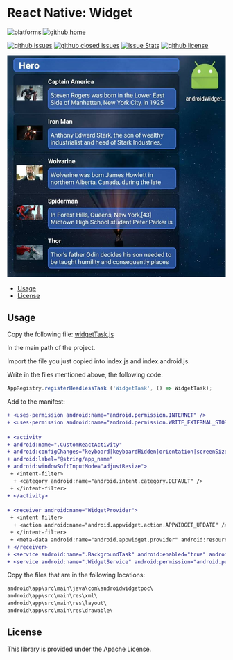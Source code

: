 # React Native: Widget

![platforms](https://img.shields.io/badge/platforms-Android-brightgreen.svg?style=flat&colorB=191A17)
[![github home](https://img.shields.io/badge/gaetanozappi-react--native--widget--listview-blue.svg?style=flat)](https://github.com/gaetanozappi/react-native-widget-listview)


[![github issues](https://img.shields.io/github/issues/gaetanozappi/react-native-widget-listview.svg?style=flat)](https://github.com/gaetanozappi/react-native-widget-listview/issues)
[![github closed issues](https://img.shields.io/github/issues-closed/gaetanozappi/react-native-widget-listview.svg?style=flat&colorB=44cc11)](https://github.com/gaetanozappi/react-native-widget-listview/issues?q=is%3Aissue+is%3Aclosed)
[![Issue Stats](https://img.shields.io/issuestats/i/github/gaetanozappi/react-native-widget-listview.svg?style=flat&colorB=44cc11)](http://github.com/gaetanozappi/react-native-widget-listview/issues)
[![github license](https://img.shields.io/github/license/gaetanozappi/react-native-widget-listview.svg)]()

![PNG](screenshot/screen.jpeg)

-   [Usage](#usage)
-   [License](#license)


## Usage

Copy the following file:
[widgetTask.js](widgetTask.js)

In the main path of the project.

Import the file you just copied into index.js and index.android.js.

Write in the files mentioned above, the following code:
```javascript
AppRegistry.registerHeadlessTask ('WidgetTask', () => WidgetTask);
```

Add to the manifest:

```diff
+ <uses-permission android:name="android.permission.INTERNET" />
+ <uses-permission android:name="android.permission.WRITE_EXTERNAL_STORAGE" />

+ <activity
+ android:name=".CustomReactActivity"
+ android:configChanges="keyboard|keyboardHidden|orientation|screenSize"
+ android:label="@string/app_name"
+ android:windowSoftInputMode="adjustResize">
 + <intent-filter>
  + <category android:name="android.intent.category.DEFAULT" />
 + </intent-filter>
+ </activity>

+ <receiver android:name="WidgetProvider">
 + <intent-filter>
  + <action android:name="android.appwidget.action.APPWIDGET_UPDATE" />
 + </intent-filter>
 + <meta-data android:name="android.appwidget.provider" android:resource="@xml/widgetprovider" />
+ </receiver>
+ <service android:name=".BackgroundTask" android:enabled="true" android:label="BackgroundAdd" />
+ <service android:name=".WidgetService" android:permission="android.permission.BIND_REMOTEVIEWS" />
```

Copy the files that are in the following locations:
```diff
android\app\src\main\java\com\androidwidgetpoc\
android\app\src\main\res\xml\
android\app\src\main\res\layout\
android\app\src\main\res\drawable\
```

## License
This library is provided under the Apache License.
